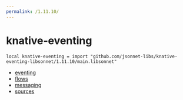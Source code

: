 ```yaml
---
permalink: /1.11.10/
---
```


# knative-eventing

```jsonnet
local knative-eventing = import "github.com/jsonnet-libs/knative-eventing-libsonnet/1.11.10/main.libsonnet"
```



* [eventing](eventing/index.md)
* [flows](flows/index.md)
* [messaging](messaging/index.md)
* [sources](sources/index.md)